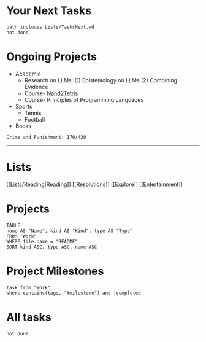 # Your Next Tasks
```tasks
path includes Lists/TasksNext.md
not done
```

# Ongoing Projects
- Academic
	- Research on LLMs: (1) Epistemology on LLMs (2) Combining Evidence
	- Course- [Nand2Tetris](https://www.coursera.org/learn/build-a-computer/home/module/1)
	- Course- Principles of Programming Languages
- Sports
	- Tennis
	- Football
- Books
```apb
Crime and Punishment: 170/420
```




---
# Lists
[[Lists/Reading|Reading]]
[[Resolutions]]
[[Explore]]
[[Entertainment]]
# Projects

```dataview
TABLE
name AS "Name", kind AS "Kind", type AS "Type"
FROM "Work"
WHERE file.name = "README"
SORT kind ASC, type ASC, name ASC
```

# Project Milestones
```dataview
task from "Work"
where contains(tags, "#milestone") and !completed
```
# All tasks
```tasks
not done
```
